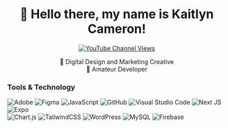 <h1 align="center">👋 Hello there, my name is Kaitlyn Cameron! </h1>

<p align="center">
 <a href="https://kaitlyncameron.ca/">
    <img alt="YouTube Channel Views" title="Subscribe to my YouTube channel" target="_blank" src="https://img.shields.io/badge/Portfolio%3A-Kaitlyn%20Cameron's%20Website-purple">
  </a>
  </p> 
  
<p align="center">
🔭 Digital Design and Marketing Creative <br> 
💬 Amateur Developer 
</p> 

### Tools & Technology 

![Adobe](https://img.shields.io/badge/adobe-%23FF0000.svg?style=for-the-badge&logo=adobe&logoColor=white)
![Figma](https://img.shields.io/badge/figma-%23F24E1E.svg?style=for-the-badge&logo=figma&logoColor=white)
![JavaScript](https://img.shields.io/badge/javascript-%23323330.svg?style=for-the-badge&logo=javascript&logoColor=%23F7DF1E)
![GitHub](https://img.shields.io/badge/github-%23121011.svg?style=for-the-badge&logo=github&logoColor=white)
![Visual Studio Code](https://img.shields.io/badge/Visual%20Studio%20Code-0078d7.svg?style=for-the-badge&logo=visual-studio-code&logoColor=white)
![Next JS](https://img.shields.io/badge/Next-black?style=for-the-badge&logo=next.js&logoColor=white)
![Expo](https://img.shields.io/badge/expo-1C1E24?style=for-the-badge&logo=expo&logoColor=#D04A37)
<br> 
![Chart.js](https://img.shields.io/badge/chart.js-F5788D.svg?style=for-the-badge&logo=chart.js&logoColor=white)
![TailwindCSS](https://img.shields.io/badge/tailwindcss-%2338B2AC.svg?style=for-the-badge&logo=tailwind-css&logoColor=white)
![WordPress](https://img.shields.io/badge/WordPress-%23117AC9.svg?style=for-the-badge&logo=WordPress&logoColor=white)
![MySQL](https://img.shields.io/badge/mysql-4479A1.svg?style=for-the-badge&logo=mysql&logoColor=white)
![Firebase](https://img.shields.io/badge/firebase-a08021?style=for-the-badge&logo=firebase&logoColor=ffcd34)



<!--
**kcameron37/kcameron37** is a ✨ _special_ ✨ repository because its `README.md` (this file) appears on your GitHub profile.
<a href="https://kaitlyncameron.ca/">
- 🔭 Digital Design and Marketing Creative 
- 💬 Amateur Developer 

-->
